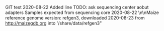 GIT test
2020-08-22 Added line
TODO: ask sequencing center aobut adapters
Samples expected from sequencing core 2020-08-22
\n\nMaize reference genome version: refgen3, downloaded 2020-08-23 from http://maizegdb.org into '/share/data/refgen3"
